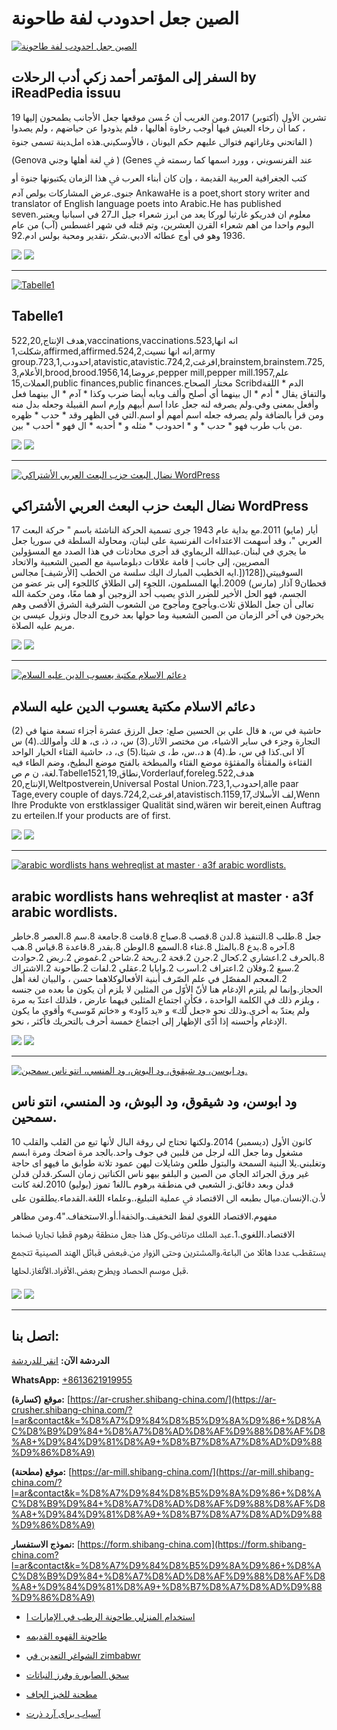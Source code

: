 # الصين جعل احدودب لفة طاحونة

<a href="https://swt.shibang-china.com/?l=ar&img&k=%D8%A7%D9%84%D8%B5%D9%8A%D9%86+%D8%AC%D8%B9%D9%84+%D8%A7%D8%AD%D8%AF%D9%88%D8%AF%D8%A8+%D9%84%D9%81%D8%A9+%D8%B7%D8%A7%D8%AD%D9%88%D9%86%D8%A9" target="_blank">![الصين جعل احدودب لفة طاحونة](http://static.shibang-china.com/all-800x300/222.jpg)</a>

## السفر إلى المؤتمر أحمد زكي أدب الرحلات by iReadPedia issuu
19 تشرين الأول (أكتوبر) 2017.وﻣﻦ اﻟﻐﺮﻳﺐ أن ﺣُ ﺴﻦ ﻣﻮﻗﻌﻬﺎ ﺟﻌﻞ اﻷﺟﺎﻧﺐ ﻳﻄﻤﺤﻮن إﻟﻴﻬﺎ ، ﻛﻤﺎ أن رﺧﺎء اﻟﻌﻴﺶ ﻓﻴﻬﺎ أوﺟﺐ رﺧﺎوة أﻫﺎﻟﻴﻬﺎ ، ﻓﻠﻢ ﻳﺬودوا ﻋﻦ ﺣﻴﺎﺿﻬﻢ ، وﻟﻢ ﻳﺼﺪوا اﻟﻔﺎﺗﺤني وﻏﺎراﺗﻬﻢ ﻓﺘﻮاﱃ ﻋﻠﻴﻬﻢ ﺣﻜﻢ اﻟﻴﻮﻧﺎن ، ﻓﺎﻷوﺳﻜﻴني.ﻫﺬه املﺪﻳﻨﺔ ﺗﺴﻤﻰ ﺟﻨﻮة ) (Genova ﰲ ﻟﻐﺔ أﻫﻠﻬﺎ وﺟني ) (Genes ﻋﻨﺪ اﻟﻔﺮﻧﺴﻮﻳني ، وورد اﺳﻤﻬﺎ ﻛﻤﺎ رﺳﻤﺘﻪ ﰲ ﻛﺘﺐ اﻟﺠﻐﺮاﻓﻴﺔ اﻟﻌﺮﺑﻴﺔ اﻟﻘﺪﻳﻤﺔ ، وإن ﻛﺎن أﺑﻨﺎء اﻟﻌﺮب ﰲ ﻫﺬا اﻟﺰﻣﺎن ﻳﻜﺘﺒﻮﻧﻬﺎ ﺟﻨﻮة أو ﺟﻨﻮى‪‬.عرض المشاركات بولص آدم AnkawaHe is a poet,short story writer and translator of English language poets into Arabic.He has published seven.معلوم ان فدريكو غارثيا لوركا يعد من ابرز شعراء جيل الـ27 في اسبانيا ويعتبر اليوم واحدا من اهم شعراء القرن العشرين، وتم قتله في شهر اغسطس (آب) من عام 1936 وهو في أوج عطائه الادبي.شكر ،تقدير ومحبة بولس ادم.92.


<a href="https://whatsapp.shibangsoft.com/WhatsApp.php" target="_blank" title="WhatsApp">![](http://static.shibang-china.com/icon/whatsapp.png)</a> <a href="https://swt.shibang-china.com/?l=ar&icon&k=%D8%A7%D9%84%D8%B5%D9%8A%D9%86+%D8%AC%D8%B9%D9%84+%D8%A7%D8%AD%D8%AF%D9%88%D8%AF%D8%A8+%D9%84%D9%81%D8%A9+%D8%B7%D8%A7%D8%AD%D9%88%D9%86%D8%A9" target="_blank">![](http://static.shibang-china.com/icon/chat-ar.png)</a>

---

<a href="https://swt.shibang-china.com/?l=ar&img&k=%D8%A7%D9%84%D8%B5%D9%8A%D9%86+%D8%AC%D8%B9%D9%84+%D8%A7%D8%AD%D8%AF%D9%88%D8%AF%D8%A8+%D9%84%D9%81%D8%A9+%D8%B7%D8%A7%D8%AD%D9%88%D9%86%D8%A9" target="_blank">![Tabelle1](http://static.shibang-china.com/all-800x300/608.jpg)</a>

## Tabelle1
522,هدف الإنتاج,20,vaccinations,vaccinations.523,انه انها شكلت,1,affirmed,affirmed.524,انه انها نسيت,2,army group.723,احدودب,1,atavistic,atavistic.724,افرغت,2,brainstem,brainstem.725,الأعلام,3,brood,brood.1956,عروضا,14,pepper mill,pepper mill.1957,علم العملات,15,public finances,public finances.مختار الصحاح Scribdالدم * اللفة والتفاق يقال * أدم * ال بينهما أي أصلح وألف وبابه أيضا ضرب وكذا * آدم * ال بينهما فعل وأفعل بمعنى وفي.ولم يصرفه لنه جعل عادا اسم أبيهم وإرم اسم القبيلة وجعله بدل منه ومن قرأ بالضافة ولم يصرفه جعله اسم أمهم أو اسم.التي في الظهر وقد * حدب * ظهره من باب طرب فهو * حدب * و * احدودب * مثله و * أحدبه * ال فهو * أحدب * بين.


<a href="https://whatsapp.shibangsoft.com/WhatsApp.php" target="_blank" title="WhatsApp">![](http://static.shibang-china.com/icon/whatsapp.png)</a> <a href="https://swt.shibang-china.com/?l=ar&icon&k=%D8%A7%D9%84%D8%B5%D9%8A%D9%86+%D8%AC%D8%B9%D9%84+%D8%A7%D8%AD%D8%AF%D9%88%D8%AF%D8%A8+%D9%84%D9%81%D8%A9+%D8%B7%D8%A7%D8%AD%D9%88%D9%86%D8%A9" target="_blank">![](http://static.shibang-china.com/icon/chat-ar.png)</a>

---

<a href="https://swt.shibang-china.com/?l=ar&img&k=%D8%A7%D9%84%D8%B5%D9%8A%D9%86+%D8%AC%D8%B9%D9%84+%D8%A7%D8%AD%D8%AF%D9%88%D8%AF%D8%A8+%D9%84%D9%81%D8%A9+%D8%B7%D8%A7%D8%AD%D9%88%D9%86%D8%A9" target="_blank">![نضال البعث  حزب البعث العربي الأشتراكي WordPress](http://static.shibang-china.com/all-800x300/136.jpg)</a>

## نضال البعث  حزب البعث العربي الأشتراكي WordPress
17 أيار (مايو) 2011.مع بداية عام 1943 جرى تسمية الحركة الناشئة باسم &quot; حركة البعث العربي &quot;، وقد أسهمت الاعتداءات الفرنسية على لبنان، ومحاولة السلطة في سوريا جعل ما يجري في لبنان.عبدالله الريماوي قد أجرى محادثات في هذا الصدد مع المسؤولين المصريين، إلى جانب إ قامة علاقات دبلوماسية مع الصين الشعبية والاتحاد السوفييتي([128([.ايه الخطيب المبارك اليك سلسة من الخطب [الأرشيف] مجالس قحطان9 آذار (مارس) 2009.أيها المسلمون، اللجوء إلى الطلاق كاللجوء إلى بتر عضو من الجسم، فهو الحل الأخير للضرر الذي يصيب أحد الزوجين أو هما معًا، ومن حكمة الله تعالى أن جعل الطلاق ثلاث.ويأجوج ومأجوج من الشعوب الشرقية الشرق الأقصى وهم يخرجون في آخر الزمان من الصين الشعبية وما حولها بعد خروج الدجال ونزول عيسى بن مريم عليه الصلاة.


<a href="https://whatsapp.shibangsoft.com/WhatsApp.php" target="_blank" title="WhatsApp">![](http://static.shibang-china.com/icon/whatsapp.png)</a> <a href="https://swt.shibang-china.com/?l=ar&icon&k=%D8%A7%D9%84%D8%B5%D9%8A%D9%86+%D8%AC%D8%B9%D9%84+%D8%A7%D8%AD%D8%AF%D9%88%D8%AF%D8%A8+%D9%84%D9%81%D8%A9+%D8%B7%D8%A7%D8%AD%D9%88%D9%86%D8%A9" target="_blank">![](http://static.shibang-china.com/icon/chat-ar.png)</a>

---

<a href="https://swt.shibang-china.com/?l=ar&img&k=%D8%A7%D9%84%D8%B5%D9%8A%D9%86+%D8%AC%D8%B9%D9%84+%D8%A7%D8%AD%D8%AF%D9%88%D8%AF%D8%A8+%D9%84%D9%81%D8%A9+%D8%B7%D8%A7%D8%AD%D9%88%D9%86%D8%A9" target="_blank">![دعائم الاسلام مكتبة يعسوب الدين عليه السلام](http://static.shibang-china.com/all-800x300/24.jpg)</a>

## دعائم الاسلام مكتبة يعسوب الدين عليه السلام
(2) حاشية في س، ه‍ قال علي بن الحسين صلع: جعل الرزق عشرة أجزاء تسعة منها في التجارة وجزء في ساير الاشياء، من مختصر الآثار.(3) س، د، ذ، ى، ه‍ لك وأموالك.(4) س آلا انى.كذا في س، ط.(4) ه‍ د،.س، ط، ى شيئا.(5) ى، د، حاشية القثاء الخيار الواحد القثاءة والمقثأة والمقثؤة موضع القثاء والمبطخة بالفتح موضع البطيخ، وضم الطاء فيه لغة، ن م ص.Tabelle1521,نطاق,19,Vorderlauf,foreleg.522,هدف الإنتاج,20,Weltpostverein,Universal Postal Union.723,احدودب,1,alle paar Tage,every couple of days.724,افرغت,2,atavistisch.1159,لف الأسلاك,17,Wenn Ihre Produkte von erstklassiger Qualität sind,wären wir bereit,einen Auftrag zu erteilen.If your products are of first.


<a href="https://whatsapp.shibangsoft.com/WhatsApp.php" target="_blank" title="WhatsApp">![](http://static.shibang-china.com/icon/whatsapp.png)</a> <a href="https://swt.shibang-china.com/?l=ar&icon&k=%D8%A7%D9%84%D8%B5%D9%8A%D9%86+%D8%AC%D8%B9%D9%84+%D8%A7%D8%AD%D8%AF%D9%88%D8%AF%D8%A8+%D9%84%D9%81%D8%A9+%D8%B7%D8%A7%D8%AD%D9%88%D9%86%D8%A9" target="_blank">![](http://static.shibang-china.com/icon/chat-ar.png)</a>

---

<a href="https://swt.shibang-china.com/?l=ar&img&k=%D8%A7%D9%84%D8%B5%D9%8A%D9%86+%D8%AC%D8%B9%D9%84+%D8%A7%D8%AD%D8%AF%D9%88%D8%AF%D8%A8+%D9%84%D9%81%D8%A9+%D8%B7%D8%A7%D8%AD%D9%88%D9%86%D8%A9" target="_blank">![arabic wordlists hans wehreqlist at master · a3f arabic wordlists.](http://static.shibang-china.com/all-800x300/368.jpg)</a>

## arabic wordlists hans wehreqlist at master · a3f arabic wordlists.
جعل 8.طلب 8.التنفيذ 8.لدن 8.قصب 8.صباح 8.قامت 8.جامعة 8.سم 8.العصر 8.خاطر 8.آخره 8.بدع 8.بالمثل 8.غناء 8.السمع 8.الوطن 8.بقدر 8.قاعدة 8.قياس 8.ھب 8.بالحرف 2.اعشاري 2.كحال 2.جرن 2.قحة 2.ريحة 2.شاحن 2.غموض 2.ربض 2.حوادث 2.سبغ 2.وفلان 2.اعتراف 2.اسرب 2.وايابا 2.عقلي 2.لفات 2.طاحونة 2.الاشتراك 2.المعجم المفصّل في علم الصّرف أبنية الأفعالوكلاهما حسن ، والبيان لغة أهل الحجاز.وإنما لم يلتزم الإدغام هنا لأنّ الأوّل من المثلين لا يلزم أن يكون ما بعده من جنسه ، ويلزم ذلك في الكلمة الواحدة ، فكأن اجتماع المثلين فيهما عارض ، فلذلك اعتدّ به مرة ولم يعتدّ به أخرى.وذلك نحو «جعل لّك» و «يد دّاود» و «خاتم مّوسى» وأقوى ما يكون الإدغام وأحسنه إذا أدّى الإظهار إلى اجتماع خمسة أحرف بالتحريك فأكثر ، نحو.


<a href="https://whatsapp.shibangsoft.com/WhatsApp.php" target="_blank" title="WhatsApp">![](http://static.shibang-china.com/icon/whatsapp.png)</a> <a href="https://swt.shibang-china.com/?l=ar&icon&k=%D8%A7%D9%84%D8%B5%D9%8A%D9%86+%D8%AC%D8%B9%D9%84+%D8%A7%D8%AD%D8%AF%D9%88%D8%AF%D8%A8+%D9%84%D9%81%D8%A9+%D8%B7%D8%A7%D8%AD%D9%88%D9%86%D8%A9" target="_blank">![](http://static.shibang-china.com/icon/chat-ar.png)</a>

---

<a href="https://swt.shibang-china.com/?l=ar&img&k=%D8%A7%D9%84%D8%B5%D9%8A%D9%86+%D8%AC%D8%B9%D9%84+%D8%A7%D8%AD%D8%AF%D9%88%D8%AF%D8%A8+%D9%84%D9%81%D8%A9+%D8%B7%D8%A7%D8%AD%D9%88%D9%86%D8%A9" target="_blank">![ود ابوسن، ود شيقوق، ود البوش، ود المنسي، انتو ناس سمحين.](http://static.shibang-china.com/all-800x300/500.jpg)</a>

## ود ابوسن، ود شيقوق، ود البوش، ود المنسي، انتو ناس سمحين.
10 كانون الأول (ديسمبر) 2014.ولكنها تحتاج لي روقة البال لأنها تبع من القلب والقلب مشغول وما جعل الله لرجل من قلبين في جوف واحد.بالجد مرة اضحك ومرة ابسم وتغلبني.يلا البنية السمحة والبتول طلعن وشايلات ليهن عمود تلاتة طوابق ما فيهو اى حاجة غير ورق الجرائد الجاي من الصين و البلفو بيهو ناس الكناتين زمان السكر.قدلن قدلن قدلن وبعد دقائق.ز اﻟﺸﻌﺒﻲ ﻓﻲ ﻤﻨطﻘﺔ ﺒرﻫوم ـاﻟﻟﻐ1 تموز (يوليو) 2010.ﻟﻐﺔ ﮐﺎﻧﺖ ﻷ.ن.اﻹﻧﺴﺎن.ﻣﻴﺎل ﺑﻄﺒﻌﻪ اﱃ اﻻﻗﺘﺼﺎد ﰲ ﻋﻤﻠﻴﺔ اﻟﺘﺒﻠﻴﻎ،.وﻋﻠﻤﺎء اﻟﻠﻐﺔ.اﻟﻘﺪﻣﺎء.ﻳﻄﻠﻘﻮن ﻋﻠﻰ ﻣﻔﻬﻮم.اﻻﻗﺘﺼﺎد اﻟﻠﻐﻮي ﻟﻔﻆ اﻟﺘﺨﻔﻴﻒ.واﳋﻔﺔأ.أو.اﻻﺳﺘﺨﻔﺎف.&quot;4.وﻣﻦ ﻣﻈﺎﻫﺮ اﻻﻗﺘﺼﺎد.اﻟﻠﻐﻮي.1.ﻋﺒﺪ اﳌﻠﻚ ﻣﺮﺗﺎض.وﮐﻞ ﻫﺬا ﺟﻌﻞ ﻣﻨﻄﻘﺔ ﺑﺮﻫﻮم ﻗﻄﺒﺎ ﲡﺎرﻳﺎ ﺿﺨﻤﺎ ﻳﺴﺘﻘﻄﺐ ﻋﺪدا ﻫﺎﺋﻼ ﻣﻦ اﻟﺒﺎﻋﺔ.واﳌﺸﺘﺮﻳﻦ وﺣﱴ اﻟﺰوار ﻣﻦ.ﻓﺒﻌﺾ ﻗﺒﺎﺋﻞ اﳍﻨﺪ اﻟﺼﻴﻨﻴﺔ ﺗﺘﺠﻤﻊ ﻗﺒﻞ ﻣﻮﺳﻢ اﳊﺼﺎد وﻳﻄﺮح ﺑﻌﺾ.اﻷﻓﺮاد.اﻷﻟﻐﺎز.ﳊﻠﻬﺎ.


<a href="https://whatsapp.shibangsoft.com/WhatsApp.php" target="_blank" title="WhatsApp">![](http://static.shibang-china.com/icon/whatsapp.png)</a> <a href="https://swt.shibang-china.com/?l=ar&icon&k=%D8%A7%D9%84%D8%B5%D9%8A%D9%86+%D8%AC%D8%B9%D9%84+%D8%A7%D8%AD%D8%AF%D9%88%D8%AF%D8%A8+%D9%84%D9%81%D8%A9+%D8%B7%D8%A7%D8%AD%D9%88%D9%86%D8%A9" target="_blank">![](http://static.shibang-china.com/icon/chat-ar.png)</a>

---
## اتصل بنا:

**الدردشة الآن:** [انقر للدردشة](https://swt.shibang-china.com?l=ar&contact&k=%D8%A7%D9%84%D8%B5%D9%8A%D9%86+%D8%AC%D8%B9%D9%84+%D8%A7%D8%AD%D8%AF%D9%88%D8%AF%D8%A8+%D9%84%D9%81%D8%A9+%D8%B7%D8%A7%D8%AD%D9%88%D9%86%D8%A9)

**WhatsApp:**  [+8613621919955](https://whatsapp.shibangsoft.com/WhatsApp.php)

**موقع (كسارة):** [https://ar-crusher.shibang-china.com/](https://ar-crusher.shibang-china.com/?l=ar&contact&k=%D8%A7%D9%84%D8%B5%D9%8A%D9%86+%D8%AC%D8%B9%D9%84+%D8%A7%D8%AD%D8%AF%D9%88%D8%AF%D8%A8+%D9%84%D9%81%D8%A9+%D8%B7%D8%A7%D8%AD%D9%88%D9%86%D8%A9)

**موقع (مطحنة):** [https://ar-mill.shibang-china.com/](https://ar-mill.shibang-china.com/?l=ar&contact&k=%D8%A7%D9%84%D8%B5%D9%8A%D9%86+%D8%AC%D8%B9%D9%84+%D8%A7%D8%AD%D8%AF%D9%88%D8%AF%D8%A8+%D9%84%D9%81%D8%A9+%D8%B7%D8%A7%D8%AD%D9%88%D9%86%D8%A9)

**نموذج الاستفسار:** [https://form.shibang-china.com](https://form.shibang-china.com?l=ar&contact&k=%D8%A7%D9%84%D8%B5%D9%8A%D9%86+%D8%AC%D8%B9%D9%84+%D8%A7%D8%AD%D8%AF%D9%88%D8%AF%D8%A8+%D9%84%D9%81%D8%A9+%D8%B7%D8%A7%D8%AD%D9%88%D9%86%D8%A9)

* [استخدام المنزلي طاحونة الرطب في الإمارات ا](../23/%D8%A7%D8%B3%D8%AA%D8%AE%D8%AF%D8%A7%D9%85%20%D8%A7%D9%84%D9%85%D9%86%D8%B2%D9%84%D9%8A%20%D8%B7%D8%A7%D8%AD%D9%88%D9%86%D8%A9%20%D8%A7%D9%84%D8%B1%D8%B7%D8%A8%20%D9%81%D9%8A%20%D8%A7%D9%84%D8%A5%D9%85%D8%A7%D8%B1%D8%A7%D8%AA%20%D8%A7.md)

* [طاحونة القهوه القديمه](../21/%D8%B7%D8%A7%D8%AD%D9%88%D9%86%D8%A9%20%D8%A7%D9%84%D9%82%D9%87%D9%88%D9%87%20%D8%A7%D9%84%D9%82%D8%AF%D9%8A%D9%85%D9%87.md)

* [الشواغر التعدين في zimbabwr](../24/%D8%A7%D9%84%D8%B4%D9%88%D8%A7%D8%BA%D8%B1%20%D8%A7%D9%84%D8%AA%D8%B9%D8%AF%D9%8A%D9%86%20%D9%81%D9%8A%20zimbabwr.md)

* [سحق الصابورة وفرز النباتات](../25/%D8%B3%D8%AD%D9%82%20%D8%A7%D9%84%D8%B5%D8%A7%D8%A8%D9%88%D8%B1%D8%A9%20%D9%88%D9%81%D8%B1%D8%B2%20%D8%A7%D9%84%D9%86%D8%A8%D8%A7%D8%AA%D8%A7%D8%AA.md)

* [مطحنة للخبز الجاف](../21/%D9%85%D8%B7%D8%AD%D9%86%D8%A9%20%D9%84%D9%84%D8%AE%D8%A8%D8%B2%20%D8%A7%D9%84%D8%AC%D8%A7%D9%81.md)

* [آسیاب برای آرد ذرت](../22/%D8%A2%D8%B3%DB%8C%D8%A7%D8%A8%20%D8%A8%D8%B1%D8%A7%DB%8C%20%D8%A2%D8%B1%D8%AF%20%D8%B0%D8%B1%D8%AA.md)